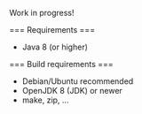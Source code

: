 Work in progress!

=== Requirements ===
* Java 8 (or higher)

=== Build requirements ===
* Debian/Ubuntu recommended
* OpenJDK 8 (JDK) or newer
* make, zip, ...
